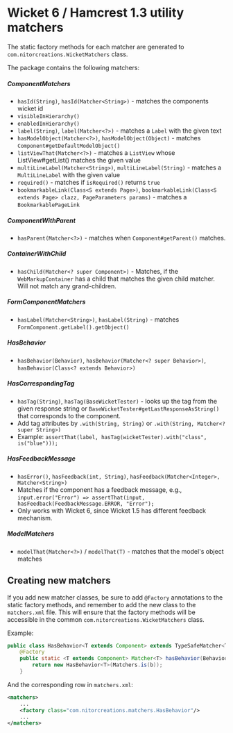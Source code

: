 # Wicket 6 / Hamcrest 1.3 utility matchers

The static factory methods for each matcher are generated to `com.nitorcreations.WicketMatchers` class.

The package contains the following matchers:

##### ComponentMatchers
 - `hasId(String)`, `hasId(Matcher<String>)` - matches the components wicket id
 - `visibleInHierarchy()`
 - `enabledInHierarchy()`
 - `label(String)`, `label(Matcher<?>)` - matches a `Label` with the given text
 - `hasModelObject(Matcher<?>)`, `hasModelObject(Object)` - matches `Component#getDefaultModelObject()`
 - `listViewThat(Matcher<?>)` - matches a `ListView` whose ListView#getList() matches the given value
 - `multiLineLabel(Matcher<String>)`, `multiLineLabel(String)` - matches a `MultiLineLabel` with the given value
 - `required()` - matches if `isRequired()` returns `true`
 - `bookmarkableLink(Class<S extends Page>)`, `bookmarkableLink(Class<S extends Page> clazz, PageParameters params)` - matches a `BookmarkablePageLink`
##### ComponentWithParent
 - `hasParent(Matcher<?>)` - matches when `Component#getParent()` matches.
#####  ContainerWithChild
 - `hasChild(Matcher<? super Component>)` -  Matches, if the `WebMarkupContainer` has a child that matches the given child matcher. Will not match any grand-children.
#####  FormComponentMatchers
 - `hasLabel(Matcher<String>)`, `hasLabel(String)` - matches `FormComponent.getLabel().getObject()`
#####  HasBehavior
 - `hasBehavior(Behavior)`, `hasBehavior(Matcher<? super Behavior>)`, `hasBehavior(Class<? extends Behavior>)`
##### HasCorrespondingTag
 - `hasTag(String)`, `hasTag(BaseWicketTester)` - looks up the tag from the given response string or `BaseWicketTester#getLastResponseAsString()` that corresponds to the component.
 - Add tag attributes by `.with(String, String)` or `.with(String, Matcher<? super String>)`
 - Example: `assertThat(label, hasTag(wicketTester).with("class", is("blue")));`
#####  HasFeedbackMessage
 - `hasError()`, `hasFeedback(int, String)`, `hasFeedback(Matcher<Integer>, Matcher<String>)`
 - Matches if the component has a feedback message, e.g., `input.error("Error") => assertThat(input, hasFeedback(FeedbackMessage.ERROR, "Error");`
 - Only works with Wicket 6, since Wicket 1.5 has different feedback mechanism.
#####  ModelMatchers
 - `modelThat(Matcher<?>)` / `modelThat(T)` - matches that the model's object matches

## Creating new matchers

If you add new matcher classes, be sure to add `@Factory` annotations to the static factory methods, and remember to add the new class to the `matchers.xml` file. This will ensure that the factory methods will be accessible in the common `com.nitorcreations.WicketMatchers` class.

Example:

```java
public class HasBehavior<T extends Component> extends TypeSafeMatcher<T> {
    @Factory
    public static <T extends Component> Matcher<T> hasBehavior(Behavior b) {
        return new HasBehavior<T>(Matchers.is(b));
    }
```

And the corresponding row in `matchers.xml`:

```xml
<matchers>
    ...
    <factory class="com.nitorcreations.matchers.HasBehavior"/>
    ...
</matchers>
```

